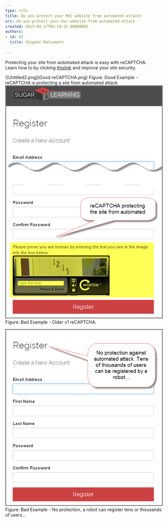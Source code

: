 ```yaml
---
type: rule
title: Do you protect your MVC website from automated attack?
uri: do-you-protect-your-mvc-website-from-automated-attack
created: 2015-04-27T05:14:32.0000000Z
authors:
- id: 42
  title: Shigemi Matsumoto

---
```


 ​​​Protecting your site from automated attack is easy with reCAPTCHA.  
​Learn how to by clicking [this ​link​](https://shigemimatsumoto.wordpress.com/2015/04/27/protecting-mvc-web-application-with-recaptcha-22/) and improve your site security.​​​

![Untitled2.png](Good reCAPTCHA.png)
​​​Figure: Good Example - reCAPTCHA is protecting a site from automated attack![Untitled.png](abd5fe_Untitled2.png)
Figu​r​​​​​​​e: Bad Example - Older v1 reCAPTCHA.

![Untitled.png](4141c3_Untitled.png)
Figu​r​​​​​​​e: Bad Example - No protection, a robot can register tens or thousands of users...


